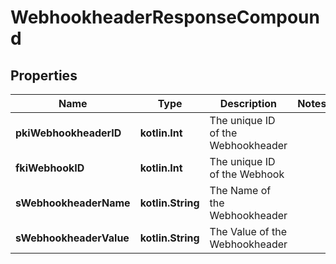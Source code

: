 
# WebhookheaderResponseCompound

## Properties
| Name | Type | Description | Notes |
| ------------ | ------------- | ------------- | ------------- |
| **pkiWebhookheaderID** | **kotlin.Int** | The unique ID of the Webhookheader |  |
| **fkiWebhookID** | **kotlin.Int** | The unique ID of the Webhook |  |
| **sWebhookheaderName** | **kotlin.String** | The Name of the Webhookheader |  |
| **sWebhookheaderValue** | **kotlin.String** | The Value of the Webhookheader |  |



